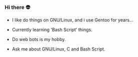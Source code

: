### Hi there :alien:

- I like do things on GNU/Linux, and i use Gentoo for years...

- Currently learning 'Bash Script' things.

- Do web bots is my hobby.

- Ask me about GNU/Linux, C and Bash Script.
